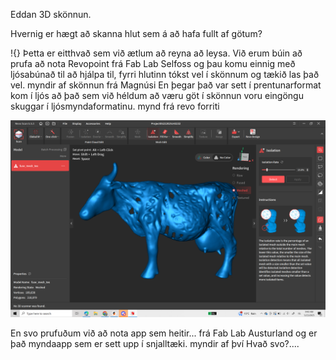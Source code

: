 Eddan 3D skönnun.

Hvernig er hægt að skanna hlut sem á að hafa fullt af götum?
  
  !{}
Þetta er eitthvað sem við ætlum að reyna að leysa.
Við erum búin að prufa að nota Revopoint frá Fab Lab Selfoss og þau komu einnig með ljósabúnað til að hjálpa til, fyrri hlutinn tókst vel í skönnum og tækið las það vel.
  myndir af skönnun frá Magnúsi
En þegar það var sett í prentunarformat kom í ljós að það sem við héldum að væru göt í skönnun voru eingöngu skuggar í ljósmyndaformatinu.
  mynd frá revo forriti

  ![edda](myndir/edda1_forrit.png)

  En svo prufuðum við að nota app sem heitir... frá Fab Lab Austurland og er það myndaapp sem er sett upp í snjalltæki.
    myndir af því
  Hvað svo?....

